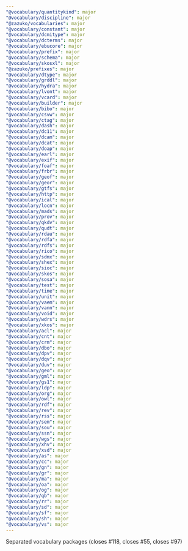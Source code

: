 ```yaml
---
"@vocabulary/quantitykind": major
"@vocabulary/discipline": major
"@zazuko/vocabularies": major
"@vocabulary/constant": major
"@vocabulary/dcmitype": major
"@vocabulary/dcterms": major
"@vocabulary/ebucore": major
"@vocabulary/prefix": major
"@vocabulary/schema": major
"@vocabulary/skosxl": major
"@zazuko/prefixes": major
"@vocabulary/dtype": major
"@vocabulary/grddl": major
"@vocabulary/hydra": major
"@vocabulary/lvont": major
"@vocabulary/vcard": major
"@vocabulary/builder": major
"@vocabulary/bibo": major
"@vocabulary/csvw": major
"@vocabulary/ctag": major
"@vocabulary/dash": major
"@vocabulary/dc11": major
"@vocabulary/dcam": major
"@vocabulary/dcat": major
"@vocabulary/doap": major
"@vocabulary/earl": major
"@vocabulary/exif": major
"@vocabulary/foaf": major
"@vocabulary/frbr": major
"@vocabulary/geof": major
"@vocabulary/geor": major
"@vocabulary/gtfs": major
"@vocabulary/http": major
"@vocabulary/ical": major
"@vocabulary/locn": major
"@vocabulary/mads": major
"@vocabulary/prov": major
"@vocabulary/qkdv": major
"@vocabulary/qudt": major
"@vocabulary/rdau": major
"@vocabulary/rdfa": major
"@vocabulary/rdfs": major
"@vocabulary/rico": major
"@vocabulary/sdmx": major
"@vocabulary/shex": major
"@vocabulary/sioc": major
"@vocabulary/skos": major
"@vocabulary/sosa": major
"@vocabulary/test": major
"@vocabulary/time": major
"@vocabulary/unit": major
"@vocabulary/vaem": major
"@vocabulary/vann": major
"@vocabulary/void": major
"@vocabulary/wdrs": major
"@vocabulary/xkos": major
"@vocabulary/acl": major
"@vocabulary/cnt": major
"@vocabulary/crm": major
"@vocabulary/dbo": major
"@vocabulary/dpv": major
"@vocabulary/dqv": major
"@vocabulary/duv": major
"@vocabulary/geo": major
"@vocabulary/gml": major
"@vocabulary/gs1": major
"@vocabulary/ldp": major
"@vocabulary/org": major
"@vocabulary/owl": major
"@vocabulary/rdf": major
"@vocabulary/rev": major
"@vocabulary/rss": major
"@vocabulary/sem": major
"@vocabulary/sou": major
"@vocabulary/ssn": major
"@vocabulary/wgs": major
"@vocabulary/xhv": major
"@vocabulary/xsd": major
"@vocabulary/as": major
"@vocabulary/cc": major
"@vocabulary/gn": major
"@vocabulary/gr": major
"@vocabulary/ma": major
"@vocabulary/oa": major
"@vocabulary/og": major
"@vocabulary/qb": major
"@vocabulary/rr": major
"@vocabulary/sd": major
"@vocabulary/sf": major
"@vocabulary/sh": major
"@vocabulary/vs": major
---
```


Separated vocabulary packages (closes #118, closes #55, closes #97)
